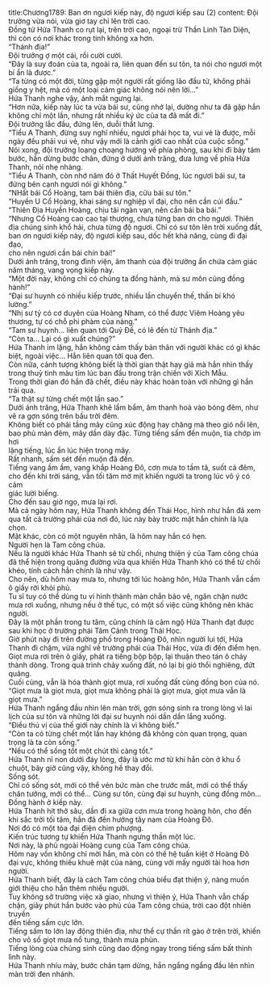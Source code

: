 title:Chương1789: Ban ơn ngươi kiếp này, độ ngươi kiếp sau (2)
content:
Đội trưởng vừa nói, vừa giơ tay chỉ lên trời cao.<br>Đồng tử Hứa Thanh co rụt lại, trên trời cao, ngoại trừ Thần Linh Tàn Diện,<br>thì còn có nơi khác trong tinh không xa hơn.<br>“Thánh địa!”<br>Đội trưởng ợ một cái, rồi cười cười.<br>“Đây là suy đoán của ta, ngoài ra, liên quan đến sư tôn, ta nói cho ngươi một<br>bí ẩn là được.”<br>“Ta từng có một đời, từng gặp một người rất giống lão đầu tử, không phải<br>giống y hệt, mà có một loại cảm giác không nói nên lời…”<br>Hứa Thanh nghe vậy, ánh mắt ngưng lại.<br>“Hơn nữa, kiếp này lúc ta vừa bái sư, cũng nhớ lại, dường như ta đã gặp hắn<br>không chỉ một lần, nhưng rất nhiều ký ức của ta đã mất đi.”<br>Đội trưởng lắc đầu, đứng lên, duỗi thắt lưng.<br>“Tiểu A Thanh, đừng suy nghĩ nhiều, ngươi phải học ta, vui vẻ là được, mỗi<br>ngày đều phải vui vẻ, như vậy mới là cảnh giới cao nhất của cuộc sống.”<br>Nói xong, đội trưởng loạng choạng hướng về phía phòng, sau khi đi bảy tám<br>bước, hắn dừng bước chân, đứng ở dưới ánh trăng, đưa lưng về phía Hứa<br>Thanh, nói nhẹ nhàng.<br>“Tiểu A Thanh, còn nhớ năm đó ở Thất Huyết Đồng, lúc ngươi bái sư, ta<br>đứng bên cạnh ngươi nói gì không.”<br>“NHất bái Cổ Hoàng, tam bái thiên địa, cửu bái sư tôn.”<br>“Huyền U Cổ Hoàng, khai sáng sự nghiệp vĩ đại, cho nên cần cúi đầu.”<br>“Thiên Địa Huyền Hoàng, chịu tải ngàn vạn, nên cần bái ba bái.”<br>“Nhưng Cổ Hoàng cao cao tại thượng, chưa từng ban ơn cho ngươi. Thiên<br>địa chúng sinh khổ hải, chưa từng độ ngươi. Chỉ có sư tôn lên trời xuống đất,<br>ban ơn ngươi kiếp này, độ ngươi kiếp sau, dốc hết khả năng, cùng đi đại đạo,<br>cho nên ngươi cần bái chín bái!”<br>Dưới ánh trăng, trong đình viện, âm thanh của đội trưởng ẩn chứa cảm giác<br>năm tháng, vang vọng kiếp này.<br>“Một đời này, không chỉ có chúng ta đồng hành, mà sư môn cũng đồng<br>hành!”<br>“Đại sư huynh có nhiều kiếp trước, nhiều lần chuyển thế, thần bí khó<br>lường.”<br>“Nhị sư tỷ có cơ duyên của Hoàng Nham, có thể được Viêm Hoàng yêu<br>thương, tự có chỗ phi phàm của nàng.”<br>“Tam sư huynh… liên quan tới Quỷ Đế, có lẽ đến từ Thánh địa.”<br>“Còn ta… Lại có gì xuất chúng?”<br>Hứa Thanh im lặng, hắn không cảm thấy bản thân với người khác có gì khác<br>biệt, ngoài việc… Hắn liên quan tới quạ đen.<br>Còn nữa, cảnh tượng không biết là thời gian thật hay giả mà hắn nhìn thấy<br>trong thuỷ tinh màu tím lúc ban đầu trong trận chiến với Xích Mẫu.<br>Trong thời gian đó hắn đã chết, điều này khác hoàn toàn với những gì hắn<br>trải qua.<br>“Ta thật sự từng chết một lần sao.”<br>Dưới ánh trăng, Hứa Thanh khẽ lẩm bẩm, âm thanh hoà vào bóng đêm, như<br>vẽ ra gợn sóng trên bầu trời đêm.<br>Không biết có phải tầng mây cũng xúc động hay chăng mà theo gió nổi lên,<br>bao phủ màn đêm, mây dần dày đặc. Từng tiếng sấm đến muộn, tia chớp im hơi<br>lặng tiếng, lúc ẩn lúc hiện trong mây.<br>Rất nhanh, sấm sét đến muộn đã đến.<br>Tiếng vang ầm ầm, vang khắp Hoàng Đô, cơn mưa to tầm tã, suốt cả đêm,<br>cho đến khi trời sáng, vẫn tối tăm mờ mịt khiến người ta trong lúc vô ý có cảm<br>giác lười biếng.<br>Cho đến sau giờ ngọ, mưa lại rơi.<br>Mà cả ngày hôm nay, Hứa Thanh không đến Thái Học, hình như hắn đã xem<br>qua tất cả trường phái của nơi đó, lúc này bày trước mặt hắn chính là lựa chọn.<br>Mặt khác, còn có một nguyên nhân, là hôm nay hắn có hẹn.<br>Người hẹn là Tam công chúa.<br>Nếu là người khác Hứa Thanh sẽ từ chối, nhưng thiện ý của Tam công chúa<br>đã thể hiện trong quãng đường vừa qua khiến Hứa Thanh khó có thể từ chối<br>khéo, tính cách hắn chính là như vậy.<br>Cho nên, dù hôm nay mưa to, nhưng tới lúc hoàng hôn, Hứa Thanh vẫn cầm<br>ô giấy rời khỏi phủ.<br>Tu sĩ tuy có thể dùng tu vi hình thành màn chắn bảo vệ, ngăn chặn nước<br>mưa rơi xuống, nhưng nếu ở thế tục, có một số việc cũng không nên khác<br>người.<br>Đây là một phần trong tu tâm, cũng chính là cảm ngộ Hứa Thanh đạt được<br>sau khi học ở trường phái Tâm Cảnh trong Thái Học.<br>Giờ phút này đi trên đường phố trong Hoàng Đô, nhìn người lui tới, Hứa<br>Thanh đi chậm, vừa nghĩ về trường phái của Thái Học, vừa đi đến điểm hẹn.<br>Giọt mưa rơi trên ô giấy, phát ra tiếng bộp bộp, lại thuận theo tán ô chảy<br>thành dòng. Trong quá trình chảy xuống đất, nó lại bị gió thổi nghiêng, đứt<br>quãng.<br>Cuối cùng, vẫn là hóa thành giọt mưa, rơi xuống đất cùng đồng bọn của nó.<br>“Giọt mưa là giọt mưa, giọt mưa không phải là giọt mưa, giọt mưa vẫn là<br>giọt mưa.”<br>Hứa Thanh ngẩng đầu nhìn lên màn trời, gợn sóng sinh ra trong lòng vì lai<br>lịch của sư tôn và những lời đại sư huynh nói dần dần lắng xuống.<br>“Điều thú vị của thế giới này chính là vì không biết.”<br>“Còn ta có từng chết một lần hay không đã không còn quan trọng, quan<br>trọng là ta còn sống.”<br>“Nếu có thể sống tốt một chút thì càng tốt.”<br>Hứa Thanh nỉ non dưới đáy lòng, đây là ước mơ từ khi hắn còn ở khu ổ<br>chuột, bây giờ cũng vậy, không hề thay đổi.<br>Sống sót.<br>Chỉ có sống sót, mới có thể vén bức màn che trước mắt, mới có thể thấy<br>chân tướng, mới có thể… Cùng sư tôn, cùng đại sư huynh, cùng đồng môn…<br>Đồng hành ở kiếp này.<br>Hứa Thanh hít thở sâu, dần đi xa giữa cơn mưa trong hoàng hôn, cho đến<br>khi sắc trời tối tăm, hắn đã đến hướng tây nam của Hoàng Đô.<br>Nơi đó có một tòa đại điện chim phượng.<br>Kiến trúc tương tự khiến Hứa Thanh ngưng thần một lúc.<br>Nơi này, là phủ ngoài Hoàng cung của Tam công chúa.<br>Hôm nay vốn không chỉ mời hắn, mà còn có thế hệ tuấn kiệt ở Hoàng Đô<br>đại vực, không thiếu khuê mật của nàng, cùng với mấy người tài hoa hơn người.<br>Hứa Thanh biết, đây là cách Tam công chúa biểu đạt thiện ý, nàng muốn<br>giới thiệu cho hắn thêm nhiều người.<br>Tuy không sở trường việc xã giao, nhưng vì thiện ý, Hứa Thanh vẫn chấp<br>chận, giây phút hắn bước vào phủ của Tam công chúa, trời cao đột nhiên truyền<br>đến tiếng sấm cực lớn.<br>Tiếng sấm to lớn lay động thiên địa, như thể cự thần rít gào ở trên trời, khiến<br>cho vô số giọt mưa nổ tung, thành mưa phùn.<br>Tiếng lòng của chúng sinh cũng dao động ngay trong tiếng sấm bất thình<br>lình này.<br>Hứa Thanh nhíu mày, bước chân tạm dừng, hắn ngẩng ngẩng đầu lên nhìn<br>màn trời đen nhánh.